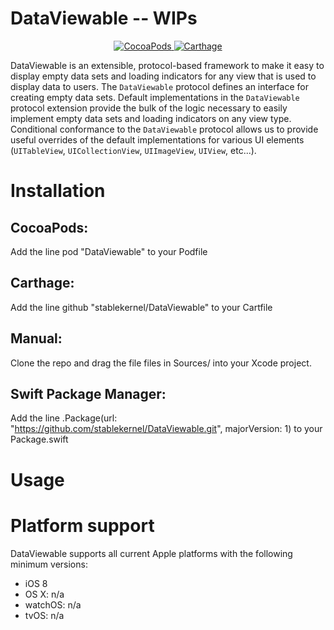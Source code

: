 # DataViewable -- WIPs

<p align="center">
    <a href="https://cocoapods.org/pods/DataViewable">
        <img src="https://img.shields.io/cocoapods/v/DataViewable.svg" alt="CocoaPods" />
    </a>
    <a href="https://github.com/Carthage/Carthage">
        <img src="https://img.shields.io/badge/carthage-compatible-4BC51D.svg?style=flat" alt="Carthage" />
    </a>
</p>

DataViewable is an extensible, protocol-based framework to make it easy to display empty data sets and loading indicators for any view that is used to display data to users. The `DataViewable` protocol defines an interface for creating empty data sets. Default implementations in the `DataViewable` protocol extension provide the bulk of the logic necessary to easily implement empty data sets and loading indicators on any view type. Conditional conformance to the `DataViewable` protocol allows us to provide useful overrides of the default implementations for various UI elements (`UITableView`, `UICollectionView`, `UIImageView`, `UIView`, etc...).



# Installation

## CocoaPods:

Add the line pod "DataViewable" to your Podfile

## Carthage:

Add the line github "stablekernel/DataViewable" to your Cartfile

## Manual:

Clone the repo and drag the file files in Sources/ into your Xcode project.

## Swift Package Manager:

Add the line .Package(url: "https://github.com/stablekernel/DataViewable.git", majorVersion: 1) to your Package.swift


# Usage




# Platform support

DataViewable supports all current Apple platforms with the following minimum versions:

- iOS 8
- OS X: n/a
- watchOS: n/a
- tvOS: n/a




